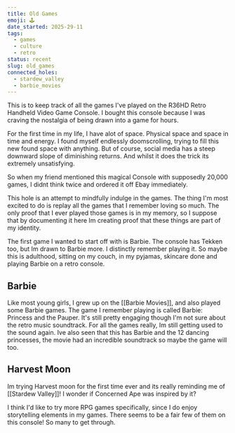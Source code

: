 ```yaml
---
title: Old Games
emoji: 🕹
date_started: 2025-29-11
tags:
  - games
  - culture
  - retro
status: recent
slug: old_games
connected_holes:
  - stardew_valley
  - barbie_movies
---
```

This is to keep track of all the games I've played on the R36HD Retro Handheld Video Game Console. I bought this console because I was craving the nostalgia of being drawn into a game for hours. 

For the first time in my life, I have alot of space. Physical space and space in time and energy. I found myself endlessly doomscrolling, trying to fill this new found space with anything. But of course, social media has a steep downward slope of diminishing returns. And whilst it does the trick its extremely unsatisfying.

So when my friend mentioned this magical Console with supposedly 20,000 games, I didnt think twice and ordered it off Ebay immediately.

This hole is an attempt to mindfully indulge in the games. The thing I'm most excited to do is replay all the games that I remember loving so much. The only proof that I ever played those games is in my memory, so I suppose that by documenting it here Im creating proof that these things are part of my identity.

The first game I wanted to start off with is Barbie. The console has Tekken too,  but Im drawn to Barbie more. I distinctly remember playing it. So maybe this is adulthood, sitting on my couch, in my pyjamas, skincare done and playing Barbie on a retro console.
## Barbie
Like most young girls, I grew up on the [[Barbie Movies]], and also played some Barbie games.
The game I remember playing is called Barbie: Princess and the Pauper. It's still pretty engaging though I'm not sure about the retro music soundtrack. For all the games really, Im still getting used to the sound again. Ive also seen that this has Barbie and the 12 dancing princesses, the movie had an incredible soundtrack so maybe the game will too.

## Harvest Moon
Im trying Harvest moon for the first time ever and its really reminding me of [[Stardew Valley]]! I wonder if Concerned Ape was inspired by it?

I think I'd like to try more RPG games specifically, since I do enjoy storytelling elements in my games. There seems to be a fair few of them on this console! So many to get through.

